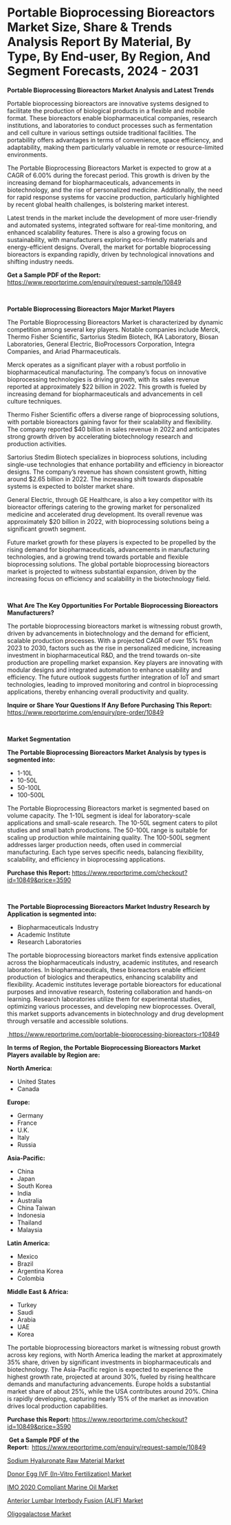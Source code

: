 <p><h1>Portable Bioprocessing Bioreactors Market Size, Share & Trends Analysis Report By Material, By Type, By End-user, By Region, And Segment Forecasts, 2024 - 2031</h1></p><p><strong>Portable Bioprocessing Bioreactors Market Analysis and Latest Trends</strong></p>
<p><p>Portable bioprocessing bioreactors are innovative systems designed to facilitate the production of biological products in a flexible and mobile format. These bioreactors enable biopharmaceutical companies, research institutions, and laboratories to conduct processes such as fermentation and cell culture in various settings outside traditional facilities. The portability offers advantages in terms of convenience, space efficiency, and adaptability, making them particularly valuable in remote or resource-limited environments.</p><p>The Portable Bioprocessing Bioreactors Market is expected to grow at a CAGR of 6.00% during the forecast period. This growth is driven by the increasing demand for biopharmaceuticals, advancements in biotechnology, and the rise of personalized medicine. Additionally, the need for rapid response systems for vaccine production, particularly highlighted by recent global health challenges, is bolstering market interest.</p><p>Latest trends in the market include the development of more user-friendly and automated systems, integrated software for real-time monitoring, and enhanced scalability features. There is also a growing focus on sustainability, with manufacturers exploring eco-friendly materials and energy-efficient designs. Overall, the market for portable bioprocessing bioreactors is expanding rapidly, driven by technological innovations and shifting industry needs.</p></p>
<p><strong>Get a Sample PDF of the Report:&nbsp;</strong> <a href="https://www.reportprime.com/enquiry/request-sample/10849">https://www.reportprime.com/enquiry/request-sample/10849</a></p>
<p>&nbsp;</p>
<p><strong>Portable Bioprocessing Bioreactors Major Market Players</strong></p>
<p><p>The Portable Bioprocessing Bioreactors Market is characterized by dynamic competition among several key players. Notable companies include Merck, Thermo Fisher Scientific, Sartorius Stedim Biotech, IKA Laboratory, Biosan Laboratories, General Electric, BioProcessors Corporation, Integra Companies, and Ariad Pharmaceuticals.</p><p>Merck operates as a significant player with a robust portfolio in biopharmaceutical manufacturing. The company’s focus on innovative bioprocessing technologies is driving growth, with its sales revenue reported at approximately $22 billion in 2022. This growth is fueled by increasing demand for biopharmaceuticals and advancements in cell culture techniques.</p><p>Thermo Fisher Scientific offers a diverse range of bioprocessing solutions, with portable bioreactors gaining favor for their scalability and flexibility. The company reported $40 billion in sales revenue in 2022 and anticipates strong growth driven by accelerating biotechnology research and production activities.</p><p>Sartorius Stedim Biotech specializes in bioprocess solutions, including single-use technologies that enhance portability and efficiency in bioreactor designs. The company’s revenue has shown consistent growth, hitting around $2.65 billion in 2022. The increasing shift towards disposable systems is expected to bolster market share.</p><p>General Electric, through GE Healthcare, is also a key competitor with its bioreactor offerings catering to the growing market for personalized medicine and accelerated drug development. Its overall revenue was approximately $20 billion in 2022, with bioprocessing solutions being a significant growth segment.</p><p>Future market growth for these players is expected to be propelled by the rising demand for biopharmaceuticals, advancements in manufacturing technologies, and a growing trend towards portable and flexible bioprocessing solutions. The global portable bioprocessing bioreactors market is projected to witness substantial expansion, driven by the increasing focus on efficiency and scalability in the biotechnology field.</p></p>
<p>&nbsp;</p>
<p><strong>What Are The Key Opportunities For Portable Bioprocessing Bioreactors Manufacturers?</strong></p>
<p><p>The portable bioprocessing bioreactors market is witnessing robust growth, driven by advancements in biotechnology and the demand for efficient, scalable production processes. With a projected CAGR of over 15% from 2023 to 2030, factors such as the rise in personalized medicine, increasing investment in biopharmaceutical R&D, and the trend towards on-site production are propelling market expansion. Key players are innovating with modular designs and integrated automation to enhance usability and efficiency. The future outlook suggests further integration of IoT and smart technologies, leading to improved monitoring and control in bioprocessing applications, thereby enhancing overall productivity and quality.</p></p>
<p><strong>Inquire or Share Your Questions If Any Before Purchasing This Report:</strong> <a href="https://www.reportprime.com/enquiry/pre-order/10849">https://www.reportprime.com/enquiry/pre-order/10849</a></p>
<p>&nbsp;</p>
<p><strong>Market Segmentation</strong></p>
<p><strong>The Portable Bioprocessing Bioreactors Market Analysis by types is segmented into:</strong></p>
<p><ul><li>1-10L</li><li>10-50L</li><li>50-100L</li><li>100-500L</li></ul></p>
<p><p>The Portable Bioprocessing Bioreactors market is segmented based on volume capacity. The 1-10L segment is ideal for laboratory-scale applications and small-scale research. The 10-50L segment caters to pilot studies and small batch productions. The 50-100L range is suitable for scaling up production while maintaining quality. The 100-500L segment addresses larger production needs, often used in commercial manufacturing. Each type serves specific needs, balancing flexibility, scalability, and efficiency in bioprocessing applications.</p></p>
<p><strong>Purchase this Report:&nbsp;</strong><a href="https://www.reportprime.com/checkout?id=10849&price=3590">https://www.reportprime.com/checkout?id=10849&price=3590</a></p>
<p>&nbsp;</p>
<p><strong>The Portable Bioprocessing Bioreactors Market Industry Research by Application is segmented into:</strong></p>
<p><ul><li>Biopharmaceuticals Industry</li><li>Academic Institute</li><li>Research Laboratories</li></ul></p>
<p><p>The portable bioprocessing bioreactors market finds extensive application across the biopharmaceuticals industry, academic institutes, and research laboratories. In biopharmaceuticals, these bioreactors enable efficient production of biologics and therapeutics, enhancing scalability and flexibility. Academic institutes leverage portable bioreactors for educational purposes and innovative research, fostering collaboration and hands-on learning. Research laboratories utilize them for experimental studies, optimizing various processes, and developing new bioprocesses. Overall, this market supports advancements in biotechnology and drug development through versatile and accessible solutions.</p></p>
<p><a href="https://www.reportprime.com/portable-bioprocessing-bioreactors-r10849">&nbsp;https://www.reportprime.com/portable-bioprocessing-bioreactors-r10849</a></p>
<p><strong>In terms of Region, the Portable Bioprocessing Bioreactors Market Players available by Region are:</strong></p>
<p>
    <p> <strong> North America: </strong>
        <ul>
            <li>United States</li>
            <li>Canada</li>
        </ul>
        </p> 
    <p> <strong> Europe: </strong>
        <ul>
            <li>Germany</li>
            <li>France</li>
            <li>U.K.</li>
            <li>Italy</li>
            <li>Russia</li>
        </ul>
        </p> 
    <p> <strong> Asia-Pacific: </strong>
        <ul>
            <li>China</li>
            <li>Japan</li>
            <li>South Korea</li>
            <li>India</li>
            <li>Australia</li>
            <li>China Taiwan</li>
            <li>Indonesia</li>
            <li>Thailand</li>
            <li>Malaysia</li>
        </ul>
        </p> 
    <p> <strong> Latin America: </strong>
        <ul>
            <li>Mexico</li>
            <li>Brazil</li>
            <li>Argentina Korea</li>
            <li>Colombia</li>
        </ul>
        </p> 
    <p> <strong> Middle East & Africa: </strong>
        <ul>
            <li>Turkey</li>
            <li>Saudi</li>
            <li>Arabia</li>
            <li>UAE</li>
            <li>Korea</li>
        </ul>
    </p>
    </p>
<p><p>The portable bioprocessing bioreactors market is witnessing robust growth across key regions, with North America leading the market at approximately 35% share, driven by significant investments in biopharmaceuticals and biotechnology. The Asia-Pacific region is expected to experience the highest growth rate, projected at around 30%, fueled by rising healthcare demands and manufacturing advancements. Europe holds a substantial market share of about 25%, while the USA contributes around 20%. China is rapidly developing, capturing nearly 15% of the market as innovation drives local production capabilities.</p></p>
<p><strong>Purchase this Report: </strong><a href="https://www.reportprime.com/checkout?id=10849&price=3590">https://www.reportprime.com/checkout?id=10849&price=3590</a></p>
<p>&nbsp;<strong>Get a Sample PDF of the Report:&nbsp;&nbsp;</strong><a href="https://www.reportprime.com/enquiry/request-sample/10849">https://www.reportprime.com/enquiry/request-sample/10849</a></p>
<p><strong></strong></p>
<p><p><a href="https://www.linkedin.com/pulse/sodium-hyaluronate-raw-material-market-report-product-oozoe?trackingId=%2B1HwzaLtRzyTJbHhB9mBcw%3D%3D">Sodium Hyaluronate Raw Material Market</a></p><p><a href="https://medium.com/@torreysmith2023/the-global-donor-egg-ivf-in-vitro-fertilization-market-identifies-drivers-restraints-23a822bc77f2?postPublishedType=initial">Donor Egg IVF (In-Vitro Fertilization) Market</a></p><p><a href="https://issuu.com/reportprime-2/docs/imo-2020-compliant-marine-oil-marke_937c26e46aa362">IMO 2020 Compliant Marine Oil Market</a></p><p><a href="https://medium.com/@cearranry14/the-anterior-lumbar-interbody-fusion-alif-market-decisions-are-mostly-driven-by-resource-db4928b82c45">Anterior Lumbar Interbody Fusion (ALIF) Market</a></p><p><a href="https://www.linkedin.com/pulse/global-perspectives-oligogalactose-market-trends-challenges-oiole?trackingId=gTGM7rzFRBKYGomfEibqtA%3D%3D">Oligogalactose Market</a></p></p>